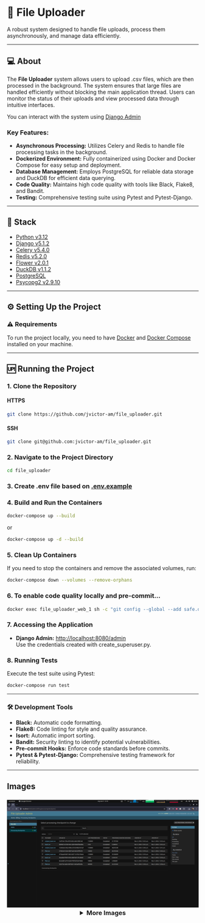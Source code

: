 
# 📁 File Uploader

A robust system designed to handle file uploads, process them asynchronously, and manage data efficiently.

---

## 💻 About

The **File Uploader** system allows users to upload .csv files, which are then processed in the background. The system ensures that large files are handled efficiently without blocking the main application thread. Users can monitor the status of their uploads and view processed data through intuitive interfaces.

You can interact with the system using [Django Admin](http://localhost:8080/admin/)

### Key Features:

- **Asynchronous Processing:** Utilizes Celery and Redis to handle file processing tasks in the background.
- **Dockerized Environment:** Fully containerized using Docker and Docker Compose for easy setup and deployment.
- **Database Management:** Employs PostgreSQL for reliable data storage and DuckDB for efficient data querying.
- **Code Quality:** Maintains high code quality with tools like Black, Flake8, and Bandit.
- **Testing:** Comprehensive testing suite using Pytest and Pytest-Django.

---

## 🥞 Stack

- [Python v3.12](https://www.python.org/doc/)
- [Django v5.1.2](https://docs.djangoproject.com/en/5.1/)
- [Celery v5.4.0](https://docs.celeryq.dev/en/stable/)
- [Redis v5.2.0](https://redis.io/documentation)
- [Flower v2.0.1](https://flower.readthedocs.io/en/latest/)
- [DuckDB v1.1.2](https://duckdb.org/)
- [PostgreSQL](https://www.postgresql.org/)
- [Psycopg2 v2.9.10](https://www.psycopg.org/docs/)

---

## ⚙️ Setting Up the Project

### ⚠️ Requirements

To run the project locally, you need to have [Docker](https://docs.docker.com/engine/install/) and [Docker Compose](https://docs.docker.com/compose/install/) installed on your machine.

---

## 🆙 Running the Project

### 1. Clone the Repository

#### HTTPS

```bash
git clone https://github.com/jvictor-am/file_uploader.git
```

#### SSH

```bash
git clone git@github.com:jvictor-am/file_uploader.git
```

### 2. Navigate to the Project Directory

```bash
cd file_uploader
```

### 3. Create .env file based on [.env.example](/.env.example)

### 4. Build and Run the Containers

```bash
docker-compose up --build
```
or
```bash
docker-compose up -d --build
```

### 5. Clean Up Containers

If you need to stop the containers and remove the associated volumes, run:

```bash
docker-compose down --volumes --remove-orphans
```

### 6. To enable code quality locally and pre-commit...


```bash
docker exec file_uploader_web_1 sh -c "git config --global --add safe.directory /usr/src/app && pre-commit install"
```

### 7. Accessing the Application

- **Django Admin:** [http://localhost:8080/admin](http://localhost:8080/admin)\
  Use the credentials created with create_superuser.py.

### 8. Running Tests

Execute the test suite using Pytest:

```bash
docker-compose run test
```
---

### 🛠️ Development Tools

- **Black:** Automatic code formatting.
- **Flake8:** Code linting for style and quality assurance.
- **Isort:** Automatic import sorting.
- **Bandit:** Security linting to identify potential vulnerabilities.
- **Pre-commit Hooks:** Enforce code standards before commits.
- **Pytest & Pytest-Django:** Comprehensive testing framework for reliability.

---

## Images

<h3 align="center">
  
<img src=".github/admin_checkpoint_files_uploaded.png" width="700"  alt="admin_checkpoint_files_uploaded">

<details><summary><b>More Images</b></summary>
  
<img src=".github/admin_page.png" width="700"  alt="admin_page">
<img src=".github/admin_upload_csv_file.png" width="700"  alt="admin_upload_csv_file">
<img src=".github/admin_debts_list.png" width="700"  alt="admin_debts_list">
<img src=".github/flower_celery_web.png" width="700"  alt="flower_celery_web">
<img src=".github/code_quality_check_when_commiting.png" width="700"  alt="code_quality_check_when_commiting">
<img src=".github/containers_shell_web_celery_redis.png" width="700"  alt="containers_shell_web_celery_redis">
<img src=".github/container_run_test_.png" width="700"  alt="container_run_test_">

</details>
</h3>